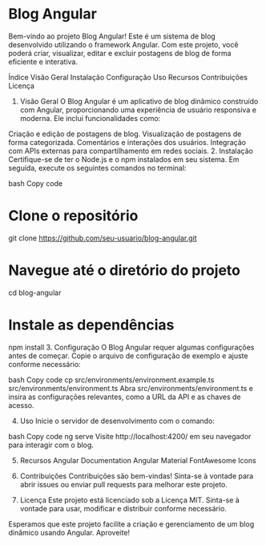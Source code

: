 # Blog Angular

Bem-vindo ao projeto Blog Angular! Este é um sistema de blog desenvolvido utilizando o framework Angular. Com este projeto, você poderá criar, visualizar, editar e excluir postagens de blog de forma eficiente e interativa.

Índice
Visão Geral
Instalação
Configuração
Uso
Recursos
Contribuições
Licença

1. Visão Geral
   O Blog Angular é um aplicativo de blog dinâmico construído com Angular, proporcionando uma experiência de usuário responsiva e moderna. Ele inclui funcionalidades como:

Criação e edição de postagens de blog.
Visualização de postagens de forma categorizada.
Comentários e interações dos usuários.
Integração com APIs externas para compartilhamento em redes sociais. 2. Instalação
Certifique-se de ter o Node.js e o npm instalados em seu sistema. Em seguida, execute os seguintes comandos no terminal:

bash
Copy code

# Clone o repositório

git clone https://github.com/seu-usuario/blog-angular.git

# Navegue até o diretório do projeto

cd blog-angular

# Instale as dependências

npm install 3. Configuração
O Blog Angular requer algumas configurações antes de começar. Copie o arquivo de configuração de exemplo e ajuste conforme necessário:

bash
Copy code
cp src/environments/environment.example.ts src/environments/environment.ts
Abra src/environments/environment.ts e insira as configurações relevantes, como a URL da API e as chaves de acesso.

4. Uso
   Inicie o servidor de desenvolvimento com o comando:

bash
Copy code
ng serve
Visite http://localhost:4200/ em seu navegador para interagir com o blog.

5. Recursos
   Angular Documentation
   Angular Material
   FontAwesome Icons
6. Contribuições
   Contribuições são bem-vindas! Sinta-se à vontade para abrir issues ou enviar pull requests para melhorar este projeto.

7. Licença
   Este projeto está licenciado sob a Licença MIT. Sinta-se à vontade para usar, modificar e distribuir conforme necessário.

Esperamos que este projeto facilite a criação e gerenciamento de um blog dinâmico usando Angular. Aproveite!
